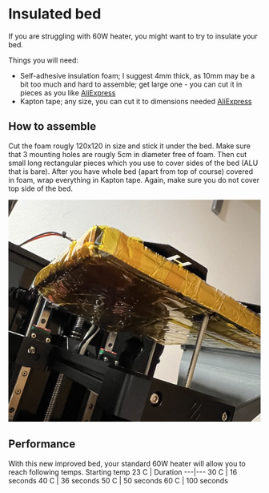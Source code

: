 # Insulated bed

If you are struggling with 60W heater, you might want to try to insulate your bed.

Things you will need:
- Self-adhesive insulation foam; I suggest 4mm thick, as 10mm may be a bit too much and hard to assemble; get large one - you can cut it in pieces as you like [AliExpress](https://www.aliexpress.com/item/1005002988006154.html)
- Kapton tape; any size, you can cut it to dimensions needed [AliExpress](https://www.aliexpress.com/item/1005005565776871.html)

## How to assemble
Cut the foam rougly 120x120 in size and stick it under the bed. Make sure that 3 mounting holes are rougly 5cm in diameter free of foam. Then cut small long rectangular pieces which you use to cover sides of the bed (ALU that is bare). After you have whole bed (apart from top of course) covered in foam, wrap everything in Kapton tape. Again, make sure you do not cover top side of the bed.

![Insulated bed](/InsulatedBed/insulated_bed.jpeg)

## Performance
With this new improved bed, your standard 60W heater will allow you to reach following temps.
Starting temp 23 C | Duration
---|---
30 C | 16 seconds
40 C | 36 seconds
50 C | 50 seconds
60 C | 100 seconds

